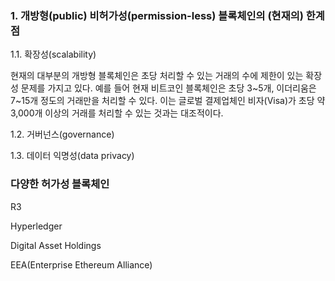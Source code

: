 ### 1. 개방형\(public\) 비허가성\(permission-less\) 블록체인의 \(현재의\) 한계점

1.1. 확장성\(scalability\)

현재의 대부분의 개방형 블록체인은 초당 처리할 수 있는 거래의 수에 제한이 있는 확장성 문제를 가지고 있다. 예를 들어 현재 비트코인 블록체인은 초당 3~5개, 이더리움은 7~15개 정도의 거래만을 처리할 수 있다. 이는 글로벌 결제업체인 비자\(Visa\)가 초당 약 3,000개 이상의 거래를 처리할 수 있는 것과는 대조적이다. 

1.2. 거버넌스\(governance\)

1.3. 데이터 익명성\(data privacy\)

### 다양한 허가성 블록체인

R3

Hyperledger

Digital Asset Holdings

EEA\(Enterprise Ethereum Alliance\)

